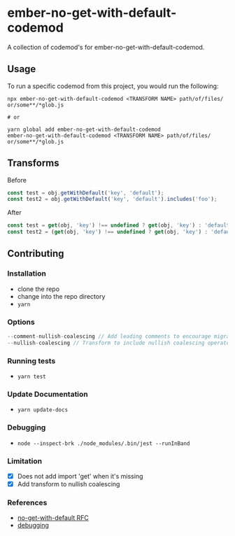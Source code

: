 # ember-no-get-with-default-codemod


A collection of codemod's for ember-no-get-with-default-codemod.

## Usage

To run a specific codemod from this project, you would run the following:

```
npx ember-no-get-with-default-codemod <TRANSFORM NAME> path/of/files/ or/some**/*glob.js

# or

yarn global add ember-no-get-with-default-codemod
ember-no-get-with-default-codemod <TRANSFORM NAME> path/of/files/ or/some**/*glob.js
```

## Transforms

<!--TRANSFORMS_START-->
Before
```js
const test = obj.getWithDefault('key', 'default');
const test2 = obj.getWithDefault('key', 'default').includes('foo');
```

After
```js
const test = get(obj, 'key') !== undefined ? get(obj, 'key') : 'default';
const test2 = (get(obj, 'key') !== undefined ? get(obj, 'key') : 'default').includes('foo');
```
<!--TRANSFORMS_END-->

## Contributing

### Installation

* clone the repo
* change into the repo directory
* `yarn`

### Options
```js
--comment-nullish-coalescing // Add leading comments to encourage migration. This is suitable for codebase that has not adopted the syntax yet.
--nullish-coalescing // Transform to include nullish coalescing operator
```

### Running tests

* `yarn test`

### Update Documentation

* `yarn update-docs`

### Debugging

* `node --inspect-brk ./node_modules/.bin/jest --runInBand`

### Limitation
- [x] Does not add import 'get' when it's missing
- [x] Add transform to nullish coalescing

### References
* [no-get-with-default RFC](https://github.com/ember-cli/eslint-plugin-ember/blob/master/docs/rules/no-get-with-default.md)
* [debugging](https://github.com/rajasegar/ember-angle-brackets-codemod#debugging-workflow)